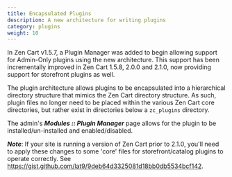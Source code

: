 ```yaml
---
title: Encapsulated Plugins
description: A new architecture for writing plugins
category: plugins
weight: 10
---
```


In Zen Cart v1.5.7,  a Plugin Manager was added to begin allowing support for Admin-Only plugins using the new architecture.  This support has been incrementally improved in Zen Cart 1.5.8, 2.0.0 and 2.1.0, now providing support for storefront plugins as well.

The plugin architecture allows plugins to be encapsulated into a hierarchical directory structure that mimics the Zen Cart directory structure.  As such, plugin files no longer need to be placed within the various Zen Cart core directories, but rather exist in directories below a `zc_plugins` directory.

The admin's ***Modules :: Plugin Manager*** page allows for the plugin to be installed/un-installed and enabled/disabled.

***Note***: If your site is running a version of Zen Cart prior to 2.1.0, you'll need to apply these changes to some 'core' files for storefront/catalog plugins to operate correctly.  See https://gist.github.com/lat9/9deb64d3325081d18bb0db5534bcf142.


